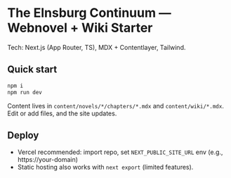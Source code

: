# The Elnsburg Continuum — Webnovel + Wiki Starter

Tech: Next.js (App Router, TS), MDX + Contentlayer, Tailwind.

## Quick start
```bash
npm i
npm run dev
```
Content lives in `content/novels/*/chapters/*.mdx` and `content/wiki/*.mdx`.
Edit or add files, and the site updates.

## Deploy
- Vercel recommended: import repo, set `NEXT_PUBLIC_SITE_URL` env (e.g., https://your-domain)
- Static hosting also works with `next export` (limited features).
